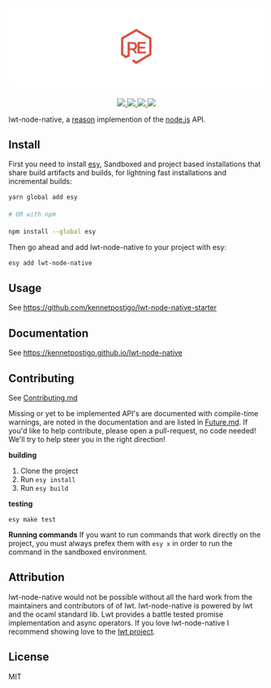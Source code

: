 ![lwt-node-native](website/static/img/readme.png)

<p style="margin-top: 20px;" align="center">
  <a href="http://npm.im/lwt-node-native">
    <img src="https://img.shields.io/npm/v/lwt-node-native.svg?style=flat-square"/>
  </a>
    <a href="https://travis-ci.org/kennetpostigo/lwt-node-native">
    <img src="https://travis-ci.org/kennetpostigo/lwt-node-native.svg?branch=master"/>
  </a>
  <a href="http://npm-stat.com/charts.html?package=lwt-node-native">
    <img src="https://img.shields.io/npm/dm/lwt-node-native.svg?style=flat-square"/>
  </a>
  <a href="http://opensource.org/licenses/MIT">
    <img src="https://img.shields.io/npm/l/lwt-node-native.svg?style=flat-square" />
  </a>
</p>

lwt-node-native, a [reason](https://github.com/facebook/reason) implemention of the [node.js](https://github.com/nodejs/node) API.

## Install

First you need to install [esy](https://github.com/esy/), Sandboxed and project based installations that share build artifacts and builds, for lightning fast installations and incremental builds:

```bash
yarn global add esy

# OR with npm

npm install --global esy
```

Then go ahead and add lwt-node-native to your project with esy:

```bash
esy add lwt-node-native
```

## Usage

See https://github.com/kennetpostigo/lwt-node-native-starter

## Documentation

See https://kennetpostigo.github.io/lwt-node-native

## Contributing

See [Contributing.md](https://github.com/kennetpostigo/lwt-node-native/blob/master/CONTRIBUTING.md)

Missing or yet to be implemented API's are documented with compile-time warnings, are noted in the documentation and are listed in [Future.md](https://github.com/kennetpostigo/lwt-node-native/blob/master/Future.md). If you'd like to help contribute, please open a pull-request, no code needed! We'll try to help steer you in the right direction!

**building**

1. Clone the project
2. Run `esy install`
3. Run `esy build`

**testing**

```
esy make test
```

**Running commands**
If you want to run commands that work directly on the project, you must always prefex them with
`esy x` in order to run the command in the sandboxed environment.

## Attribution

lwt-node-native would not be possible without all the hard work from the maintainers
and contributors of of lwt. lwt-node-native is powered by lwt and the ocaml standard lib.
Lwt provides a battle tested promise implementation and async operators. If you love lwt-node-native
I recommend showing love to the [lwt project](https://github.com/ocsigen/lwt).

## License

MIT
